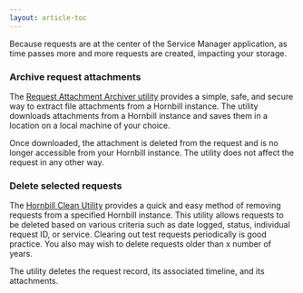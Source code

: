 ```yaml
---
layout: article-toc
---
```


Because requests are at the center of the Service Manager application, as time passes more and more requests are created, impacting your storage.

### Archive request attachments
The [Request Attachment Archiver utility](https://wiki.hornbill.com/index.php?title=Request_Attachment_Archiver) provides a simple, safe, and secure way to extract file attachments from a Hornbill instance. The utility downloads attachments from a Hornbill instance and saves them in a location on a local machine of your choice.

Once downloaded, the attachment is deleted from the request and is no longer accessible from your Hornbill instance. The utility does not affect the request in any other way.

### Delete selected requests
The [Hornbill Clean Utility](https://wiki.hornbill.com/index.php?title=Hornbill_Clean_Utility) provides a quick and easy method of removing requests from a specified Hornbill instance. This utility allows requests to be deleted based on various criteria such as date logged, status, individual request ID, or service. Clearing out test requests periodically is good practice. You also may wish to delete requests older than x number of years. 

The utility deletes the request record, its associated timeline, and its attachments.

<!-- esp-config/storage/requests>